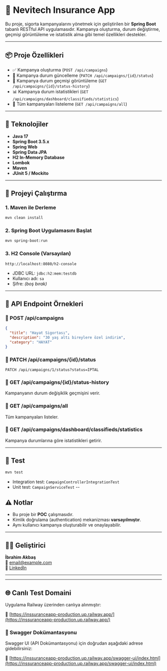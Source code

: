 # 🏢 Nevitech Insurance App

Bu proje, sigorta kampanyalarını yönetmek için geliştirilen bir **Spring Boot** tabanlı RESTful API uygulamasıdır. Kampanya oluşturma, durum değiştirme, geçmişi görüntüleme ve istatistik alma gibi temel özellikleri destekler.

---

## 📦 Proje Özellikleri

- ✅ Kampanya oluşturma (`POST /api/campaigns`)
- 🔁 Kampanya durum güncelleme (`PATCH /api/campaigns/{id}/status`)
- 📜 Kampanya durum geçmişi görüntüleme (`GET /api/campaigns/{id}/status-history`)
- 📊 Kampanya durum istatistikleri (`GET /api/campaigns/dashboard/classifieds/statistics`)
- 📁 Tüm kampanyaları listeleme (`GET /api/campaigns/all`)

---

## 🔧 Teknolojiler

- **Java 17**
- **Spring Boot 3.5.x**
- **Spring Web**
- **Spring Data JPA**
- **H2 In-Memory Database**
- **Lombok**
- **Maven**
- **JUnit 5 / Mockito**

---

## 🚀 Projeyi Çalıştırma

### 1. Maven ile Derleme

```bash
mvn clean install
```

### 2. Spring Boot Uygulamasını Başlat

```bash
mvn spring-boot:run
```

### 3. H2 Console (Varsayılan)

```
http://localhost:8080/h2-console
```

- JDBC URL: `jdbc:h2:mem:testdb`
- Kullanıcı adı: `sa`
- Şifre: *(boş bırak)*

---

## 🧪 API Endpoint Örnekleri

### 🔹 POST /api/campaigns

```json
{
  "title": "Hayat Sigortası",
  "description": "30 yaş altı bireylere özel indirim",
  "category": "HAYAT"
}
```

### 🔹 PATCH /api/campaigns/{id}/status

```http
PATCH /api/campaigns/1/status?status=IPTAL
```

### 🔹 GET /api/campaigns/{id}/status-history

Kampanyanın durum değişiklik geçmişini verir.

### 🔹 GET /api/campaigns/all

Tüm kampanyaları listeler.

### 🔹 GET /api/campaigns/dashboard/classifieds/statistics

Kampanya durumlarına göre istatistikleri getirir.

---

## 🧪 Test

```bash
mvn test
```

- Integration test: `CampaignControllerIntegrationTest`
- Unit test: `CampaignServiceTest`
--

## ⚠️ Notlar

- Bu proje bir **POC** çalışmasıdır.
- Kimlik doğrulama (authentication) mekanizması **varsayılmıştır**.
- Aynı kullanıcı kampanya oluşturabilir ve onaylayabilir.

---

## 👨‍💻 Geliştirici

**İbrahim Akbaş**  
📧 email@example.com  
🔗 [LinkedIn](https://linkedin.com/in/ibrahimakbas)

---


---

## 🌐 Canlı Test Domaini

Uygulama Railway üzerinden canlıya alınmıştır:

🔗 [https://inssuranceapp-production.up.railway.app/](https://inssuranceapp-production.up.railway.app/)

### 📘 Swagger Dokümantasyonu

Swagger UI (API Dokümantasyonu) için doğrudan aşağıdaki adrese gidebilirsiniz:

🔗 [https://inssuranceapp-production.up.railway.app/swagger-ui/index.html](https://inssuranceapp-production.up.railway.app/swagger-ui/index.html)

